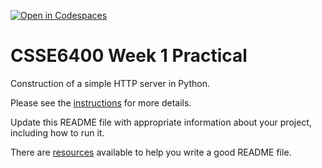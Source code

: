 [![Open in Codespaces](https://classroom.github.com/assets/launch-codespace-7f7980b617ed060a017424585567c406b6ee15c891e84e1186181d67ecf80aa0.svg)](https://classroom.github.com/open-in-codespaces?assignment_repo_id=13957545)
# CSSE6400 Week 1 Practical

Construction of a simple HTTP server in Python.

Please see the [instructions](https://csse6400.uqcloud.net/practicals/week01.pdf) for more details.

Update this README file with appropriate information about your project,
including how to run it.

There are [resources](https://www.makeareadme.com) available to help you write a good README file.


